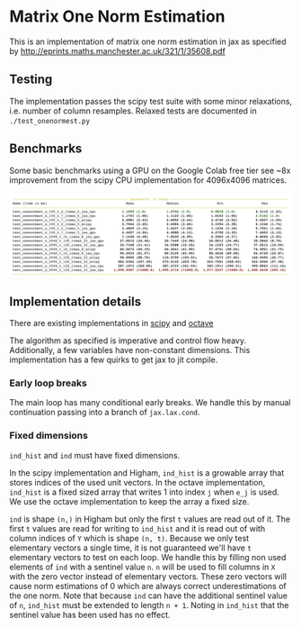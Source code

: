 # Matrix One Norm Estimation

This is an implementation of matrix one norm estimation in jax as specified by http://eprints.maths.manchester.ac.uk/321/1/35608.pdf

## Testing

The implementation passes the scipy test suite with some minor relaxations, i.e. number of column resamples. Relaxed tests are documented in `./test_onenormest.py`

## Benchmarks

Some basic benchmarks using a GPU on the Google Colab free tier see ~8x improvement from the scipy CPU implementation for 4096x4096 matrices.

![benchmarks](./onenormest_benchmark.png)

## Implementation details

There are existing implementations in [scipy](https://github.com/scipy/scipy/blob/59dac8a9fa9ea856f4a50521d295a3497d648faa/scipy/sparse/linalg/_onenormest.py) and [octave](https://github.com/gnu-octave/octave/blob/eff42b5a8c617f62a0ee1ddc2b70c246bbf32cb3/scripts/linear-algebra/normest1.m)

The algorithm as specified is imperative and control flow heavy. Additionally, a few variables have non-constant dimensions. This implementation has a few quirks to get jax to jit compile.

### Early loop breaks
The main loop has many conditional early breaks. We handle this by manual continuation passing into a branch of `jax.lax.cond`.

### Fixed dimensions
`ind_hist` and `ind` must have fixed dimensions. 

In the scipy implementation and Higham, `ind_hist` is a growable array that stores indices of the used unit vectors. In the octave implementation, `ind_hist` is a fixed sized array that writes 1 into index `j` when `e_j` is used. We use the octave implementation to keep the array a fixed size.

`ind` is shape `(n,)` in Higham but only the first `t` values are read out of it. The first `t` values are read for writing to `ind_hist` and it is read out of with column indices of `Y` which is shape `(n, t)`. Because we only test elementary vectors a single time, it is not guaranteed we'll have `t` elementary vectors to test on each loop. We handle this by filling non used elements of `ind` with a sentinel value `n`. `n` will be used to fill columns in `X` with the zero vector instead of elementary vectors. These zero vectors will cause norm estimations of 0 which are always correct underestimations of the one norm. Note that because `ind` can have the additional sentinel value of `n`, `ind_hist` must be extended to length `n + 1`. Noting in `ind_hist` that the sentinel value has been used has no effect.
